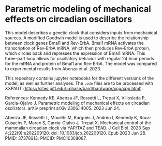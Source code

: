 # Parametric modeling of mechanical effects on circadian oscillators
This model describes a genetic clock that considers inputs from mechanical sources. A modified Goodwin model is used to describe the relationship between clock genes Bmal1 and Rev-ErbA. Bmal1 mRNA activates the transcription of Rev-ErbA mRNA, which then produces Rev-ErbA protein, which circles back and represses the expression of Bmal1 mRNA. This three-part loop allows for oscillatory behavior with regular 24 hour periods for the mRNA and protein of Bmal1 and Rev-ErbA. The model was compared to experimental results from Abenza et al. 2023.

This repository contains jupyter notebooks for the different versions of the model, as well as further analyses. The ```.ode``` files are to be processed with XXPAUT (https://sites.pitt.edu/~phase/bard/bardware/xpp/xpp.html).

References:
Kennedy KE, Abenza JF, Rossetti L, Trepat X, Villoslada P, Garcia-Ojalvo J. Parametric modeling of mechanical effects on circadian oscillators. arXiv preprint arXiv:2306.14005. 2023 Jun 24.

Abenza JF, Rossetti L, Mouelhi M, Burgués J, Andreu I, Kennedy K, Roca-Cusachs P, Marco S, García-Ojalvo J, Trepat X. Mechanical control of the mammalian circadian clock via YAP/TAZ and TEAD. J Cell Biol. 2023 Sep 4;222(9):e202209120. doi: 10.1083/jcb.202209120. Epub 2023 Jun 28. PMID: 37378613; PMCID: PMC10308087.
